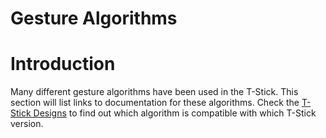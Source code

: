 # Gesture Algorithms

# Introduction

Many different gesture algorithms have been used in the T-Stick. This section will list links to documentation for these algorithms. Check the [T-Stick Designs](./T-Stick%20Designs.md) to find out which algorithm is compatible with which T-Stick version.